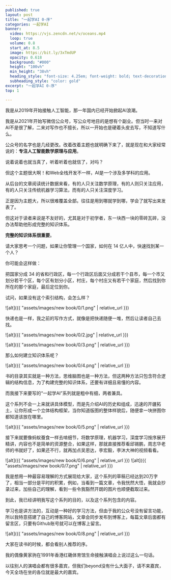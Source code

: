 ```yaml
---
published: true
layout: post
title: "一起学AI 0-序"
categories: 一起学AI
banner:
  video: https://vjs.zencdn.net/v/oceans.mp4
  loop: true
  volume: 0.8
  start_at: 8.5
  image: https://bit.ly/3xTmdUP
  opacity: 0.618
  background: "#000"
  height: "100vh"
  min_height: "38vh"
  heading_style: "font-size: 4.25em; font-weight: bold; text-decoration: underline"
  subheading_style: "color: gold"
excerpt: "一起学AI 0-序"
top: 1

---
```


我是从2019年开始接触人工智能，那一年国内已经开始掀起AI浪潮。

我是从2021年开始写微信公众号，写公众号地目的是想有个副业。但当时一来对AI不是很了解，二来对写作也不擅长，所以一开始也是硬着头皮去写，不知道写什么。

公众号的名字也是几经更改。改着改着主题也就明确下来了，就是现在和大家经常说的：**专注人工智能数学原理与应用**。

说着说着也就当真了，听着听着也就信了，对吗？

但这个主题很大啊！和Web全栈开发不一样，AI是一个涉及多学科的应用。

从后台的文章阅读统计数据来看，有的人只关注数学原理，有的人则只关注应用，有的人只关注传统机器学习算法，而有的人只关注深度学习。

正是因为主题大，所以很难覆盖全部。往往是用到哪就学到哪，学会了就写出来发表了。

但这对于读者来说是不友好的，尤其是对于初学者，东一块西一块的零砖瓦碎，没办法帮助他形成完整的知识体系。

**完整的知识体系很重要**。

请大家思考一个问题，如果让你管理一个国家，如何在 14 亿人中，快速找到某一个人？

你可能会这样做：

把国家分成 34 的省和行政区，每一个行政区后面又分成若干个县市，每一个市又划分若干个区，每个区有划分小区，村庄，每个村庄又有若干个家庭，然后找到你所在的那个家庭，最后定位到你。

试问，如果没有这个索引结构，会怎么样？

![alt]({{ "assets/images/new book/0/1.png" | relative_url }})

快递也是一样，我之前的写作方式，就像是把快递随便一堆，然后让读者自己去找。

![alt]({{ "assets/images/new book/0/2.jpg" | relative_url }})

![alt]({{ "assets/images/new book/0/3.png" | relative_url }})

那么如何建立知识体系呢？

![alt]({{ "assets/images/new book/0/4.png" | relative_url }})

书的目录其实就是一种方法，思维脑图也是一种方法，但这两种方法只包含符合逻辑的结构信息，为了构建完整的知识体系，还要有详细且易懂的内容。

而我接下来要写的“一起学AI”系列就是粗中有细，两者兼具。

这个系列不会一上来就讲具体模型，而是先介绍AI的历史和组成，迅速的开疆拓土，让你形成一个立体结构框架，当你知道版图的整体样貌后，随便拿一块拼图你都知道该放在哪里。

![alt]({{ "assets/images/new book/0/5.png" | relative_url }})

接下来就要像蚂蚁蚕食一样去啃细节，将数学原理，机器学习，深度学习按序展开精讲，内容也不是简单的资源整合，如果这样，那就直接推荐看邱锡鹏，周志华老师的书就好了，如果还不行，就再加点吴恩达，李宏毅，李沐大神的视频看看。

![alt]({{ "assets/images/new book/0/6.png" | relative_url }})
![alt]({{ "assets/images/new book/0/7.png" | relative_url }})


我是想用一种最容易理解的方式展现给大家，这个系列的草稿已经达到20万字了，相当一部分是平时的积累，例如，当看到一篇文章，令我恍然大悟，我就会抄录过来，加些自己的理解，看到一些令我豁然开朗的图片也顺便截取过来。

到此，我已经讲明我写这个系列的目的，以及这个系列包含的内容。

学习也是讲方法的，互动是一种好的学习方法，但由于我的公众号没有留言功能，所以我特意搭建了自己的博客网站，文章会同步发布到博客上，每篇文章后面都有留言区，只要有Github账号就可以在博客上留言。

![alt]({{ "assets/images/new book/0/8.png" | relative_url }})


大家在读书的时候，都会看别人推荐的序。

我的偶像黄家驹在1991年香港红磡体育馆生命接触演唱会上说过这么一句话。

以往别人的演唱会都有很多嘉宾，但我们beyond没有什么大面子，请不来嘉宾，今天全场在坐的各位就是最大的嘉宾。